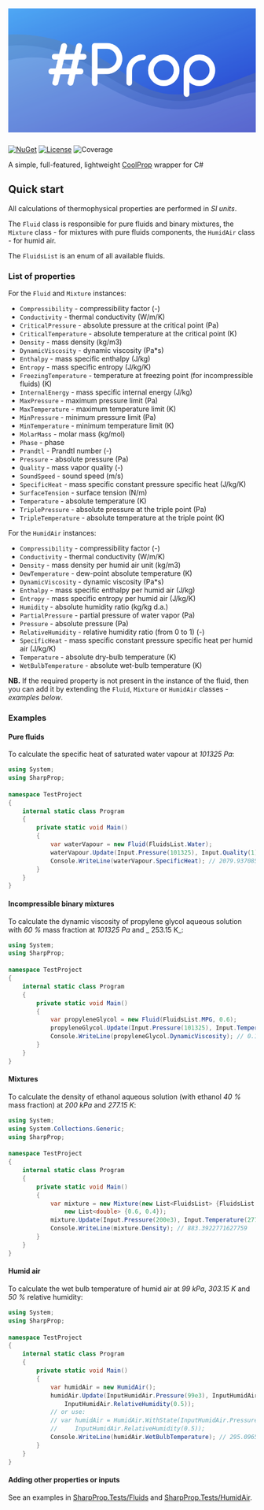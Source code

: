 # ![Header](SharpProp/pictures/header.svg)

[![NuGet](https://img.shields.io/nuget/v/SharpProp)](https://www.nuget.org/packages/SharpProp/)
[![License](https://img.shields.io/github/license/portyanikhin/SharpProp)](https://github.com/portyanikhin/SharpProp/blob/master/LICENSE)
![Coverage](https://img.shields.io/badge/coverage-100%25-brightgreen)

A simple, full-featured, lightweight [CoolProp] wrapper for C#

[CoolProp]: http://www.coolprop.org/

## Quick start

All calculations of thermophysical properties are performed in _SI units_.

The `Fluid` class is responsible for pure fluids and binary mixtures, the `Mixture` class - for mixtures with pure
fluids components, the `HumidAir` class - for humid air.

The `FluidsList` is an enum of all available fluids.

### List of properties

For the `Fluid` and `Mixture` instances:

* `Compressibility` - compressibility factor (-)
* `Conductivity` - thermal conductivity (W/m/K)
* `CriticalPressure` - absolute pressure at the critical point (Pa)
* `CriticalTemperature` - absolute temperature at the critical point (K)
* `Density` - mass density (kg/m3)
* `DynamicViscosity` - dynamic viscosity (Pa*s)
* `Enthalpy` - mass specific enthalpy (J/kg)
* `Entropy` - mass specific entropy (J/kg/K)
* `FreezingTemperature` - temperature at freezing point (for incompressible fluids) (K)
* `InternalEnergy` - mass specific internal energy (J/kg)
* `MaxPressure` - maximum pressure limit (Pa)
* `MaxTemperature` - maximum temperature limit (K)
* `MinPressure` - minimum pressure limit (Pa)
* `MinTemperature` - minimum temperature limit (K)
* `MolarMass` - molar mass (kg/mol)
* `Phase` - phase
* `Prandtl` - Prandtl number (-)
* `Pressure` - absolute pressure (Pa)
* `Quality` - mass vapor quality (-)
* `SoundSpeed` - sound speed (m/s)
* `SpecificHeat` - mass specific constant pressure specific heat (J/kg/K)
* `SurfaceTension` - surface tension (N/m)
* `Temperature` - absolute temperature (K)
* `TriplePressure` - absolute pressure at the triple point (Pa)
* `TripleTemperature` - absolute temperature at the triple point (K)

For the `HumidAir` instances:

* `Compressibility` - compressibility factor (-)
* `Conductivity` - thermal conductivity (W/m/K)
* `Density` - mass density per humid air unit (kg/m3)
* `DewTemperature` - dew-point absolute temperature (K)
* `DynamicViscosity` - dynamic viscosity (Pa*s)
* `Enthalpy` - mass specific enthalpy per humid air (J/kg)
* `Entropy` - mass specific entropy per humid air (J/kg/K)
* `Humidity` - absolute humidity ratio (kg/kg d.a.)
* `PartialPressure` - partial pressure of water vapor (Pa)
* `Pressure` - absolute pressure (Pa)
* `RelativeHumidity` - relative humidity ratio (from 0 to 1) (-)
* `SpecificHeat` - mass specific constant pressure specific heat per humid air (J/kg/K)
* `Temperature` - absolute dry-bulb temperature (K)
* `WetBulbTemperature` - absolute wet-bulb temperature (K)

**NB.** If the required property is not present in the instance of the fluid, then you can add it by extending
the `Fluid`, `Mixture` or `HumidAir` classes - _examples below_.

### Examples

#### Pure fluids

To calculate the specific heat of saturated water vapour at _101325 Pa_:

```c#
using System;
using SharpProp;

namespace TestProject
{
    internal static class Program
    {
        private static void Main()
        {
            var waterVapour = new Fluid(FluidsList.Water);
            waterVapour.Update(Input.Pressure(101325), Input.Quality(1));
            Console.WriteLine(waterVapour.SpecificHeat); // 2079.937085633241
        }
    }
}
```

#### Incompressible binary mixtures

To calculate the dynamic viscosity of propylene glycol aqueous solution with _60 %_ mass fraction at _101325 Pa_ and _
253.15 K_:

```c#
using System;
using SharpProp;

namespace TestProject
{
    internal static class Program
    {
        private static void Main()
        {
            var propyleneGlycol = new Fluid(FluidsList.MPG, 0.6);
            propyleneGlycol.Update(Input.Pressure(101325), Input.Temperature(253.15));
            Console.WriteLine(propyleneGlycol.DynamicViscosity); // 0.13907391053938847
        }
    }
}
```

#### Mixtures

To calculate the density of ethanol aqueous solution (with ethanol _40 %_ mass fraction)
at _200 kPa_ and _277.15 K_:

```c#
using System;
using System.Collections.Generic;
using SharpProp;

namespace TestProject
{
    internal static class Program
    {
        private static void Main()
        {
            var mixture = new Mixture(new List<FluidsList> {FluidsList.Water, FluidsList.Ethanol},
                new List<double> {0.6, 0.4});
            mixture.Update(Input.Pressure(200e3), Input.Temperature(277.15));
            Console.WriteLine(mixture.Density); // 883.3922771627759
        }
    }
}
```

#### Humid air

To calculate the wet bulb temperature of humid air at _99 kPa_, _303.15 K_ and _50 %_
relative humidity:

```c#
using System;
using SharpProp;

namespace TestProject
{
    internal static class Program
    {
        private static void Main()
        {
            var humidAir = new HumidAir();
            humidAir.Update(InputHumidAir.Pressure(99e3), InputHumidAir.Temperature(303.15),
                InputHumidAir.RelativeHumidity(0.5));
            // or use:
            // var humidAir = HumidAir.WithState(InputHumidAir.Pressure(99e3), InputHumidAir.Temperature(303.15),
            //     InputHumidAir.RelativeHumidity(0.5));
            Console.WriteLine(humidAir.WetBulbTemperature); // 295.0965785590792
        }
    }
}
```

#### Adding other properties or inputs

See an examples in [SharpProp.Tests/Fluids] and [SharpProp.Tests/HumidAir].

[SharpProp.Tests/Fluids]: https://github.com/portyanikhin/SharpProp/tree/master/SharpProp.Tests/Fluids

[SharpProp.Tests/HumidAir]: https://github.com/portyanikhin/SharpProp/tree/master/SharpProp.Tests/HumidAir